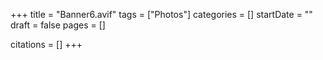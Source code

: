 +++
title = "Banner6.avif"
tags = ["Photos"]
categories = []
startDate = ""
draft = false
pages = []

citations = []
+++
